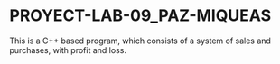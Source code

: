 # PROYECT-LAB-09_PAZ-MIQUEAS
This is a C++ based program, which consists of a system of sales and purchases, with profit and loss.
